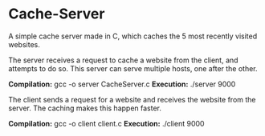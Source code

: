 # Cache-Server
A simple cache server made in C, which caches the 5 most recently visited websites. 

The server receives a request to cache a website from the client, and attempts to do so. This server can serve multiple hosts, one after the other.

**Compilation:** gcc -o server CacheServer.c
**Execution:** ./server 9000

The client sends a request for a website and receives the website from the server. The caching makes this happen faster. 

**Compilation:** gcc -o client client.c
**Execution:** ./client 9000
